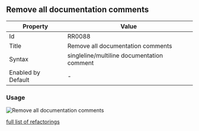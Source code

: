## Remove all documentation comments

| Property           | Value                                      |
| ------------------ | ------------------------------------------ |
| Id                 | RR0088                                     |
| Title              | Remove all documentation comments          |
| Syntax             | singleline/multiline documentation comment |
| Enabled by Default | \-                                         |

### Usage

![Remove all documentation comments](../../images/refactorings/RemoveAllDocumentationComments.png)

[full list of refactorings](Refactorings.md)